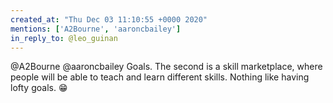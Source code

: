 ```yaml
---
created_at: "Thu Dec 03 11:10:55 +0000 2020"
mentions: ['A2Bourne', 'aaroncbailey']
in_reply_to: @leo_guinan
---
```


@A2Bourne @aaroncbailey Goals. The second is a skill marketplace, where people will be able to teach and learn different skills. Nothing like having lofty goals. 😁